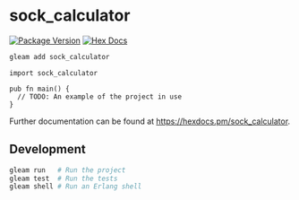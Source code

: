 # sock_calculator

[![Package Version](https://img.shields.io/hexpm/v/sock_calculator)](https://hex.pm/packages/sock_calculator)
[![Hex Docs](https://img.shields.io/badge/hex-docs-ffaff3)](https://hexdocs.pm/sock_calculator/)

```sh
gleam add sock_calculator
```
```gleam
import sock_calculator

pub fn main() {
  // TODO: An example of the project in use
}
```

Further documentation can be found at <https://hexdocs.pm/sock_calculator>.

## Development

```sh
gleam run   # Run the project
gleam test  # Run the tests
gleam shell # Run an Erlang shell
```
